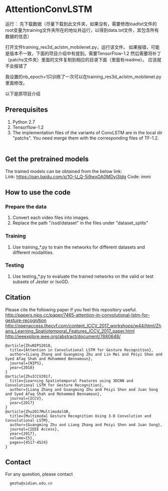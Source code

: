 # AttentionConvLSTM
运行：
先下载数据（尽量下载到此文件夹，如果没有，需要修改loadtxt文件的root变量为training文件夹所在的地址并运行，以得到data.txt文件，其包含所有数据的信息）

打开文件training_res3d_aclstm_mobilenet.py，运行该文件。
如果报错，可能是版本不一致，下面的项目介绍中有提到。需要TensorFlow-1.2
然后需要将补丁（patchs文件夹）里面的文件复制到相应的目录下面（里面有readme）。
应该就不会报错了

我设置的nb_epoch=1只训练了一次可以在training_res3d_aclstm_mobilenet.py里面修改。

以下是原项目介绍
## Prerequisites
1) Python 2.7
2) Tensorflow-1.2 <br/>
3) The implementation files of the variants of ConvLSTM are in the local dir "patchs". You need merge them with the corresponding files of TF-1.2. <br/> <br/>
   
## Get the pretrained models
The trained models can be obtained from the below link:  <br/>
    Link: https://pan.baidu.com/s/1O-U_Q-5i9wxOA0MDyi3Idg Code: immi

## How to use the code
### Prepare the data
1) Convert each video files into images.
2) Replace the path "/ssd/dataset" in the files under "dataset_splits" 
### Training 
1) Use training_*.py to train the networks for different datasets and different modalities. <br/>
### Testing 
1) Use testing_*.py to evaluate the trained networks on the valid or test subsets of Jester or IsoGD. <br/>

## Citation
Please cite the following paper if you feel this repository useful. <br/>
http://papers.nips.cc/paper/7465-attention-in-convolutional-lstm-for-gesture-recognition
http://openaccess.thecvf.com/content_ICCV_2017_workshops/w44/html/Zhang_Learning_Spatiotemporal_Features_ICCV_2017_paper.html
http://ieeexplore.ieee.org/abstract/document/7880648/
```
@article{ZhuNIPS2018,
  title={Attention in Convolutional LSTM for Gesture Recognition},
  author={Liang Zhang and Guangming Zhu and Lin Mei and Peiyi Shen and Syed Afaq Shah and Mohammed Bennamoun},
  journal={NIPS},
  year={2018}
}
@article{ZhuICCV2017,
  title={Learning Spatiotemporal Features using 3DCNN and Convolutional LSTM for Gesture Recognition},
  author={Liang Zhang and Guangming Zhu and Peiyi Shen and Juan Song and Syed Afaq Shah and Mohammed Bennamoun},
  journal={ICCV},
  year={2017}
}
@article{Zhu2017MultimodalGR,
  title={Multimodal Gesture Recognition Using 3-D Convolution and Convolutional LSTM},
  author={Guangming Zhu and Liang Zhang and Peiyi Shen and Juan Song},
  journal={IEEE Access},
  year={2017},
  volume={5},
  pages={4517-4524}
}
```

## Contact
For any question, please contact
```
  gmzhu@xidian.edu.cn
```

